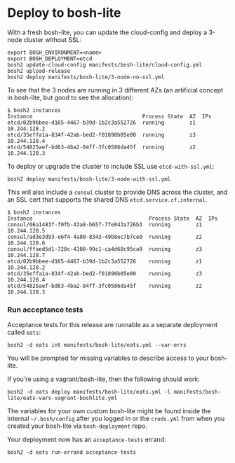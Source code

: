 # Deploy to bosh-lite

With a fresh bosh-lite, you can update the cloud-config and deploy a 3-node cluster without SSL:

```
export BOSH_ENVIRONMENT=<name>
export BOSH_DEPLOYMENT=etcd
bosh2 update-cloud-config manifests/bosh-lite/cloud-config.yml
bosh2 upload-release
bosh2 deploy manifests/bosh-lite/3-node-no-ssl.yml
```

To see that the 3 nodes are running in 3 different AZs (an artificial concept in bosh-lite, but good to see the allocation):

```
$ bosh2 instances
Instance                                   Process State  AZ  IPs
etcd/02b9bbee-d165-4467-b39d-1b2c3a552726  running        z1  10.244.128.2
etcd/35effa1a-834f-42ab-bed2-f01890b05e00  running        z3  10.244.128.4
etcd/54825aef-bd63-4ba2-84ff-3fc0586da45f  running        z2  10.244.128.3
```

To deploy or upgrade the cluster to include SSL use `etcd-with-ssl.yml`:

```
bosh2 deploy manifests/bosh-lite/3-node-with-ssl.yml
```

This will also include a `consul` cluster to provide DNS across the cluster, and an SSL cert that supports the shared DNS `etcd.service.cf.internal`.

```
$ bosh2 instances
Instance                                     Process State  AZ  IPs
consul/06a1483f-f0fb-43a8-b657-7fe043a726b3  running        z1  10.244.128.5
consul/ad3e3d93-e6f4-4a80-8343-49b8ec7b7ce0  running        z2  10.244.128.6
consul/ffaed5d1-720c-4100-99c1-ca4d68c95ca9  running        z3  10.244.128.7
etcd/02b9bbee-d165-4467-b39d-1b2c3a552726    running        z1  10.244.128.2
etcd/35effa1a-834f-42ab-bed2-f01890b05e00    running        z3  10.244.128.4
etcd/54825aef-bd63-4ba2-84ff-3fc0586da45f    running        z2  10.244.128.3
```

### Run acceptance tests

Acceptance tests for this release are runnable as a separate deployment called `eats`:

```
bosh2 -d eats int manifests/bosh-lite/eats.yml --var-errs
```

You will be prompted for missing variables to describe access to your bosh-lite.

If you're using a vagrant/bosh-lite, then the following should work:

```
bosh2 -d eats deploy manifests/bosh-lite/eats.yml -l manifests/bosh-lite/eats-vars-vagrant-boshlite.yml
```

The variables for your own custom bosh-lite might be found inside the internal `~/.bosh/config` after you logged in or the `creds.yml` from when you created your bosh-lite via `bosh-deployment` repo.

Your deployment now has an `acceptance-tests` errand:

```
bosh2 -d eats run-errand acceptance-tests
```
